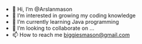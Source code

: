 - 👋 Hi, I’m @Arslanmason
- 👀 I’m interested in growing my coding knowledge
- 🌱 I’m currently learning Java programming
- 💞️ I’m looking to collaborate on ...
- 📫 How to reach me biggiesmason@gmail.com

<!---
Arslanmason/Arslanmason is a ✨ special ✨ repository because its `README.md` (this file) appears on your GitHub profile.
You can click the Preview link to take a look at your changes.
--->

